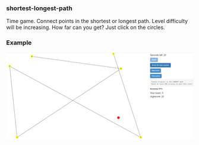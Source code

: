 ### shortest-longest-path
Time game. Connect points in the shortest or longest path. Level difficulty will be increasing. How far can you get? Just click on the circles.

### Example

![Example](https://github.com/dendiod/shortest-longest-path/blob/master/example.PNG)

